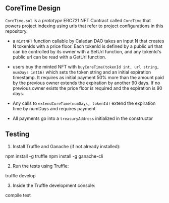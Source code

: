 
## CoreTime Design

`CoreTime.sol` is a _prototype_ ERC721 NFT Contract called `CoreTime` that powers project indexing using urls that refer to project configurations in this repository.  

* a `mintNFT` function callable by Caladan DAO takes an input N that creates N tokenIds with a price floor.   Each tokenId is defined by a public url that can be controlled by its owner with a SetUrl function, and any tokenId's public url can be read with a GetUrl function.

* users buy the minted NFT with `buyCoreTime(tokenId int, url string, numDays int16)` which sets the token string and an initial expiration timestamp.   It requires as initial payment 50%
more than the amount paid by the previous owner extends the expiration
by another 90 days.  If no previous owner exists the price floor is
required and the expiration is 90 days.

* Any calls to `extendCoreTime(numDays, tokenId)` extend the expiration time by numDays and requires payment

* All payments go into a `treasuryAddress` initialized in the constructor


## Testing 


1. Install Truffle and Ganache (if not already installed):

npm install -g truffle
npm install -g ganache-cli


2. Run the tests using Truffle:

truffle develop

3. Inside the Truffle development console:

compile
test
